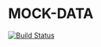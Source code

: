 

# MOCK-DATA

[![Build Status](https://travis-ci.org/elgervb/mock-data.svg?branch=master)](https://travis-ci.org/elgervb/mock-data)
